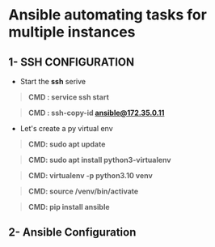 # Ansible automating tasks for multiple instances

## 1- SSH CONFIGURATION
- Start the **ssh** serive
> **CMD : service ssh start** 

> **CMD : ssh-copy-id ansible@172.35.0.11**
- Let's create a py virtual env
> **CMD: sudo apt update**

> **CMD: sudo apt install python3-virtualenv**

> **CMD: virtualenv -p python3.10 venv**

> **CMD: source /venv/bin/activate**

> **CMD: pip install ansible**
## 2- Ansible Configuration